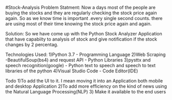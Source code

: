 #Stock-Analysis
Problem Statment: Now a days most of the people are buying the stocks and they are regularly checking the stock price  again again. 
                  So as we know time is important .every single second counts. there are using most of their time knowing the stock price again  and again. 

Solution: So we have come up with the Python Stock Analyzer Application that have  capabiity to analysis of stock and 
          give notification if the stock changes by 2 percentag. 
          
Technologies Used:
1)Python 3.7 - Programming Language 
2)Web Scraping -BeautifulSoup(bs4) and request API - Python Libraries 
3)pysttx and speech recognition(google) - Python text to speech and speech to text libraries of the python 
4)Visual Studio Code - Code Editor(IDE)

Todo 1)To add the UI to it. I mean moving it into an Application both mobile and desktop Application 
2)To add more efficiency on the kind of news using the Natural Language Processing(NLP) 
3) Make it available to the end users
